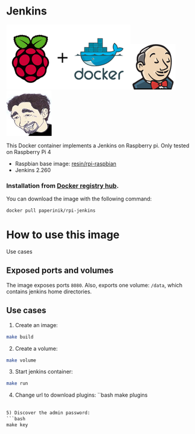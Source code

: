 # Jenkins

![docker_logo](https://raw.githubusercontent.com/brunocantisano/rpi-jenkins/master/files/docker.png)![docker_jenkins_logo](https://raw.githubusercontent.com/brunocantisano/rpi-jenkins/master/files/logo-jenkins.png)![docker_paperinik_logo](https://raw.githubusercontent.com/brunocantisano/rpi-jenkins/master/files/docker_paperinik_120x120.png)

This Docker container implements a Jenkins on Raspberry pi.
Only tested on Raspberry Pi 4

 * Raspbian base image: [resin/rpi-raspbian](https://hub.docker.com/r/resin/rpi-raspbian/)
 * Jenkins 2.260
 
### Installation from [Docker registry hub](https://registry.hub.docker.com/u/paperinik/rpi-jenkins/).

You can download the image with the following command:

```bash
docker pull paperinik/rpi-jenkins
```

# How to use this image

Use cases

Exposed ports and volumes
----

The image exposes ports `8080`. Also, exports one volume: `/data`, which contains jenkins home directories.

Use cases
----

1) Create an image:

```bash
make build
```

2) Create a volume:
```bash
make volume
```

3) Start jenkins container:
```bash
make run
```

4) Change url to download plugins:
``bash
make plugins
```

5) Discover the admin password:
```bash
make key
```
